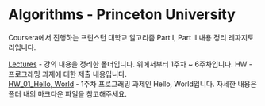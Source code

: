 # Algorithms - Princeton University  
Coursera에서 진행하는 프린스턴 대학교 알고리즘 Part I, Part II 내용 정리 레파지토리입니다.  

[Lectures](https://github.com/jsk0910/Coursera/tree/main/Algorithms-Princeton%20Univ/Part%20I/Lectures, "Lectures") - 강의 내용을 정리한 폴더입니다. 위에서부터 1주차 ~ 6주차입니다.
HW - 프로그래밍 과제에 대한 제출 내용입니다.  
[HW_01_Hello, World](https://github.com/jsk0910/Coursera/tree/main/Algorithms-Princeton%20Univ/Part%20I/HW_01_Hello%2C%20World) - 1주차 프로그래밍 과제인 Hello, World입니다. 자세한 내용은 폴더 내의 마크다운 파일을 참고해주세요.  
